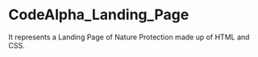 # CodeAlpha_Landing_Page
It represents a Landing Page of Nature Protection made up of HTML and CSS.
